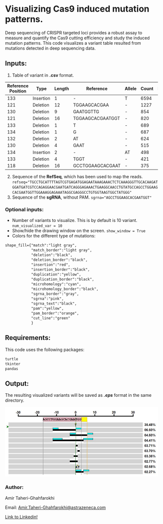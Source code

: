 # Visualizing Cas9 induced mutation patterns.
Deep sequencing of CRISPR targeted loci provides a robust assay to measure and quantify the Cas9 cutting efficiency and study the induced mutation patterns. This code visualizes a variant table resulted from mutations detected in deep sequencing data.

## Inputs:
1. Table of variant in **.csv** format.

|	Reference Position	|	Type	|	Length	|	Reference	|	Allele	|	Count	|	MicroHomology	|	Duplication	|	Rel. Freq.	|
|	------------------- 	|	----------	|	-------	|	-----------------	|	------	|	-----	|	-------------	|	-----------	|	----------	|
|	133	|	Insertion	|	1	|	-	|	T	|	6594	|		|	Detected	|	35.48213517	|
|	121	|	Deletion	|	12	|	TGGAAGCACGAA	|	-	|	1227	|	3	|		|	6.602453724	|
|	130	|	Deletion	|	9	|	GAATGGTTG	|	-	|	854	|	3	|		|	4.595350839	|
|	121	|	Deletion	|	16	|	TGGAAGCACGAATGGT	|	-	|	820	|	5	|		|	4.412397762	|
|	133	|	Deletion	|	1	|	T	|	-	|	689	|		|		|	3.707490314	|
|	134	|	Deletion	|	1	|	G	|	-	|	687	|		|		|	3.696728368	|
|	132	|	Deletion	|	2	|	AT	|	-	|	624	|	0	|		|	3.357727077	|
|	130	|	Deletion	|	4	|	GAAT	|	-	|	515	|	0	|		|	2.771201033	|
|	134	|	Insertion	|	2	|	-	|	AT	|	498	|		|	Detected	|	2.679724494	|
|	133	|	Deletion	|	4	|	TGGT	|	-	|	421	|	3	|		|	2.265389582	|
|	118	|	Deletion	|	16	|	GCCTGGAAGCACGAAT	|	-	|	375	|	0	|		|	2.01786483	|

2. Sequence of the **RefSeq**, which has been used to map the reads.
`refseq="TGCCTGCATTTTAGTCGTGAGATGGAGAATAAAGAAACTCTCAAAGGGTTGCACAAGATGGATGATCGTCCAGAGGAACGAATGATCAGGGAGAAACTGAAGGCAACCTGTATGCCAGCCTGGAAGCACGAATGGTTGGAAAGGAGAAATAGGCGAGGGCCTGTGGTAAGTGGCTATGGG"`
3. Sequence of the **sgRNA**, without PAM.
`sgrna="AGCCTGGAAGCACGAATGGT"`

### Optional inputs:
* Number of variants to visualize. This is by default is 10 variant.
`num_visualized_var = 10`
* Show/hide the drawing window on the screen.
`show_window = True`
* Colors for the different type of mutations:
```
shape_fill={"match":"light gray",
            "match_border":"light gray",
            "deletion":"black",
            "deletion_border":"black",
            "insertion":"red",
            "insertion_border":"black",
            "duplication":"yellow",
            "duplication_border":"black",
            "microhomology":"cyan",
            "microhomology_border":"black",
            "sgrna_border":"gray",
            "sgrna":"pink",
            "sgrna_text":"black",
            "pam":"yellow",
            "pam_border":"orange",
            "cut_line":"green"
            }
```

## Requirements:
This code uses the following packages:
 ```
 turtle
 tkinter
 pandas
 ```


## Output:
The resulting visualized variants will be saved as _**.eps**_ format in the same directory. 

![Output screenshot](https://github.com/SandraWimberger/pRIMA/blob/master/ATG_Visualization/Output_Screen_Capture.JPG)

### Author: 
Amir Taheri-Ghahfarokhi

Email: Amir.Taheri-Ghahfarokhi@astrazeneca.com

[Link to Linkedin!](https://www.linkedin.com/in/ghahfarokhi/)
